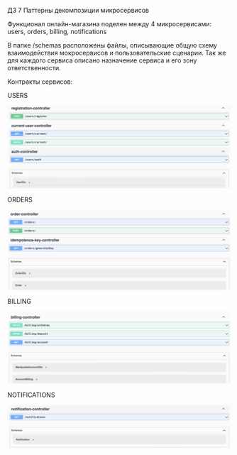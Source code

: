ДЗ 7 Паттерны декомпозиции микросервисов

Функционал онлайн-магазина поделен между 4 микросервисами: users, orders, billing, notifications

В папке /schemas расположены файлы, описывающие общую схему взаимодействия мокросервисов и пользовательские сценарии. Так же для каждого сервиса описано назначение сервиса и его зону ответственности. 

Контракты сервисов:

USERS

![Getting Started](img/users_swagger.png)

ORDERS

![Getting Started](img/orders_swagger.png)

BILLING

![Getting Started](img/billing_swagger.png)

NOTIFICATIONS

![Getting Started](img/notifications_swagger.png)